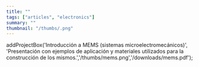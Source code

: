 ```yaml
---
title: ""
tags: ["articles", "electronics"]
summary: ""
thumbnail: "/thumbs/.png"
---
```

addProjectBox('Introducción a MEMS (sistemas microelectromecánicos)', 'Presentación con ejemplos de aplicación y materiales utilizados para la construcción de los mismos.','/thumbs/mems.png','/downloads/mems.pdf');
